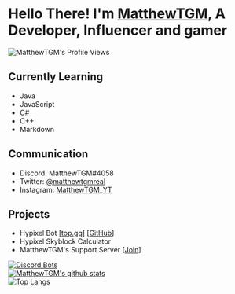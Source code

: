 # Hello There! I'm [MatthewTGM](https://matthewtgm.ga/), A Developer, Influencer and gamer
![MatthewTGM's Profile Views](https://komarev.com/ghpvc/?username=MatthewTGM)
## Currently Learning
- Java
- JavaScript
- C#
- C++
- Markdown

## Communication
- Discord: MatthewTGM#4058
- Twitter: [@matthewtgmreal](https://twitter.com/matthewtgmreal)
- Instagram: [MatthewTGM_YT](https://instagram.com/matthewtgm_yt)

## Projects
- Hypixel Bot [[top.gg](https://top.gg/bot/730063696130211901)] [[GitHub](https://github.com/matthewtgm/hypixel-bot)]
- Hypixel Skyblock Calculator
- MatthewTGM's Support Server [[Join](tps://discord.gg/7BUb7Qu)]

[![Discord Bots](https://top.gg/api/widget/730063696130211901.svg)](https://top.gg/bot/730063696130211901)\
[![MatthewTGM's github stats](https://github-readme-stats.vercel.app/api?username=MatthewTGM)](https://github.com/anuraghazra/github-readme-stats)\
[![Top Langs](https://github-readme-stats.vercel.app/api/top-langs/?username=MatthewTGM&langs_count=8)](https://github.com/anuraghazra/github-readme-stats)
